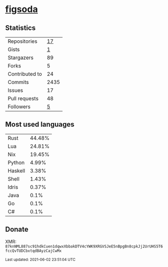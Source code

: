 
# [figsoda](https://github.com/figsoda)


## Statistics

<table>
  <tr>
    <td>Repositories</td>
    <td><a href="https://github.com/figsoda?tab=repositories">
      17
    </a></td>
  </tr>
  <tr>
    <td>Gists</td>
    <td><a href="https://gist.github.com/figsoda">
      1
    </a></td>
  </tr>
  <tr>
    <td>Stargazers</td>
    <td>89</td>
  </tr>
  <tr>
    <td>Forks</td>
    <td>5</td>
  </tr>
  <tr>
    <td>Contributed to</td>
    <td>24</td>
  </tr>
  <tr>
    <td>Commits</td>
    <td>2435</td>
  </tr>
  <tr>
    <td>Issues</td>
    <td>17</td>
  </tr>
  <tr>
    <td>Pull requests</td>
    <td>48</td>
  </tr>
  <tr>
    <td>Followers</td>
    <td><a href="https://github.com/figsoda?tab=followers">
      5
    </a></td>
  </tr>
</table>


## Most used languages

<table>
<tr><td>Rust</td><td>44.48%</td></tr><tr><td>Lua</td><td>24.81%</td></tr><tr><td>Nix</td><td>19.45%</td></tr><tr><td>Python</td><td>4.99%</td></tr><tr><td>Haskell</td><td>3.38%</td></tr><tr><td>Shell</td><td>1.43%</td></tr><tr><td>Idris</td><td>0.37%</td></tr><tr><td>Java</td><td>0.1%</td></tr><tr><td>Go</td><td>0.1%</td></tr><tr><td>C#</td><td>0.1%</td></tr>
</table>


## Donate

XMR: `87knNML887sc91hdkCuen1dqwxXbbakDTV4cYWK9XRGVSJeE5nBpgBn8cpkJj2UrUHS5T6fccQvTUDCbxtqdBAyzCajCwMx`


<sub>Last updated: 2021-06-02 23:51:04 UTC</sub>
